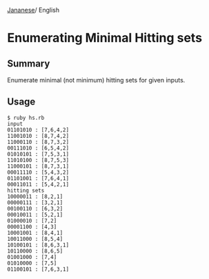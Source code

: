 [Jananese](README_ja.md)/ English

# Enumerating Minimal Hitting sets

## Summary

Enumerate minimal (not minimum) hitting sets for given inputs.

## Usage 

    $ ruby hs.rb
    input
    01101010 : [7,6,4,2]
    11001010 : [8,7,4,2]
    11000110 : [8,7,3,2]
    00111010 : [6,5,4,2]
    01010101 : [7,5,3,1]
    11010100 : [8,7,5,3]
    11000101 : [8,7,3,1]
    00011110 : [5,4,3,2]
    01101001 : [7,6,4,1]
    00011011 : [5,4,2,1]
    hitting sets
    10000011 : [8,2,1]
    00000111 : [3,2,1]
    00100110 : [6,3,2]
    00010011 : [5,2,1]
    01000010 : [7,2]
    00001100 : [4,3]
    10001001 : [8,4,1]
    10011000 : [8,5,4]
    10100101 : [8,6,3,1]
    10110000 : [8,6,5]
    01001000 : [7,4]
    01010000 : [7,5]
    01100101 : [7,6,3,1]
    
